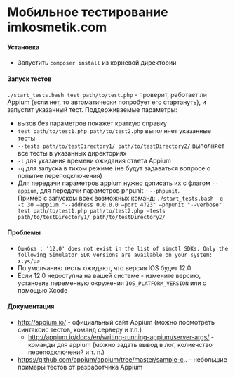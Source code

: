 # Мобильное тестирование imkosmetik.com

#### Установка
- Запустить `composer install` из корневой директории

#### Запуск тестов
`./start_tests.bash test path/to/test.php` - проверит, работает ли Appium (если нет, то автоматически попробует его стартануть), и запустит указанный тест. Поддерживаемые параметры:
- вызов без параметров покажет краткую справку
- `test path/to/test1.php path/to/test2.php` выполняет указанные тесты
- `--tests path/to/testDirectory1/ path/to/testDirectory2/` выполняет все тесты в указанных директориях
- `-t` для указания времени ожидания ответа Appium
- `-q` для запуска в тихом режиме (не будут задаваться вопросе о попытке переподключения)
- Для передачи параметров appium нужно дописать их с флагом `--appium`, для передачи параметров phpunit - `--phpunit`. 
<br>Пример с запуском всех возможных команд: `./start_tests.bash -q -t 30 —appium "--address 0.0.0.0 —port 4723" —phpunit "--verbose" test path/to/test1.php path/to/test2.php —tests path/to/testDirectory1/ path/to/testDirectory2/`

#### Проблемы 
- ```Ошибка : '12.0' does not exist in the list of simctl SDKs. Only the following Simulator SDK versions are available on your system: x.y</p>```
- По умолчанию тесты ожидают, что версия IOS будет 12.0 
- Если 12.0 недоступна на вашей системе - измените версию, установив переменную окружения `IOS_PLATFORM_VERSION` или с помощью Xcode

#### Документация
- http://appium.io/ - официальный сайт Appium (можно посмотреть синтаксис тестов, команд серверу и т.п.)
  - http://appium.io/docs/en/writing-running-appium/server-args/ - команды для appium (можно задать вывод в лог, колиечство переподключений и т. п.) 
- https://github.com/appium/appium/tree/master/sample-c.. - небольшие примеры тестов от разработчика Appium
